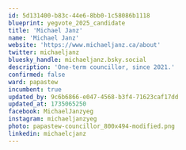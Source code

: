 ```yaml
---
id: 5d131400-b83c-44e6-8bb0-1c58086b1118
blueprint: yegvote_2025_candidate
title: 'Michael Janz'
name: 'Michael Janz'
website: 'https://www.michaeljanz.ca/about'
twitter: michaeljanz
bluesky_handle: michaeljanz.bsky.social
description: 'One-term councillor, since 2021.'
confirmed: false
ward: papastew
incumbent: true
updated_by: 9c6b6866-e047-4568-b3f4-71623caf17dd
updated_at: 1735065250
facebook: MichaelJanzyeg
instagram: michaeljanzyeg
photo: papastew-councillor_800x494-modified.png
linkedin: michaelcjanz
---
```


